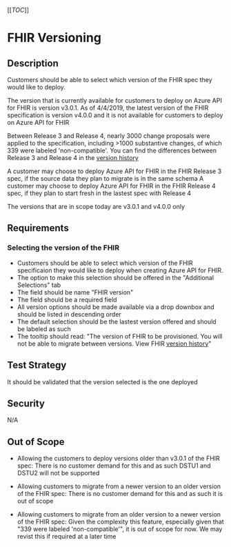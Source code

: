 
[[_TOC_]]

# FHIR Versioning

## Description
Customers should be able to select which version of the FHIR spec they would like to deploy.

The version that is currently available for customers to deploy on Azure API for FHIR is version v3.0.1. 
As of 4/4/2019, the latest version of the FHIR specification is version v4.0.0 and it is not available for customers to deploy on Azure API for FHIR

Between Release 3 and Release 4, nearly 3000 change proposals were applied to the specification, including >1000 substantive changes, of which 339 were labeled 'non-compatible'.
You can find the differences between Release 3 and Release 4 in the [version history](https://www.hl7.org/fhir/history.html)

A customer may choose to deploy Azure API for FHIR in the FHIR Release 3 spec, if the source data they plan to migrate is in the same schema
A customer may choose to deploy Azure API for FHIR in the FHIR Release 4 spec, if they plan to start fresh in  the lastest spec with Release 4

The versions that are in scope today are v3.0.1 and v4.0.0 only

## Requirements
### Selecting the version of the FHIR 
- Customers should be able to select which version of the FHIR specificaion they would like to deploy when creating Azure API for FHIR. 
- The option to make this selection should be offered in the "Additional Selections" tab
- The field should be name "FHIR version"
- The field should be a required field
- All version options should be made available via a drop downbox and should be listed in descending order
- The default selection should be the lastest version offered and should be labeled as such
- The tooltip should read: "The version of FHIR to be provisioned. You will not be able to migrate between versions. View FHIR [version history](https://www.hl7.org/fhir/history.html)"

<SCREENSHOT>


## Test Strategy
It should be validated that the version selected is the one deployed


## Security
N/A


## Out of Scope
- Allowing the customers to deploy versions older than v3.0.1 of the FHIR spec: There is no customer demand for this and as such DSTU1 and DSTU2 will not be supported

- Allowing customers to migrate from a newer version to an older version of the FHIR spec: There is no customer demand for this and as such it is out of scope

- Allowing customers to migrate from an older version to a newer version of the FHIR spec: Given the complexity this feature, especially given that "339 were labeled 'non-compatible'", it is out of scope for now. We may revist this if required at a later time